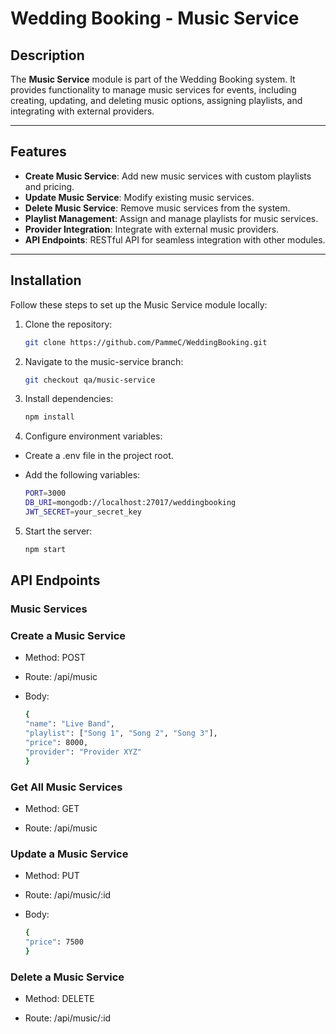 # Wedding Booking - Music Service

## Description

The **Music Service** module is part of the Wedding Booking system. It provides functionality to manage music services for events, including creating, updating, and deleting music options, assigning playlists, and integrating with external providers.



---

## Features

- **Create Music Service**: Add new music services with custom playlists and pricing.
- **Update Music Service**: Modify existing music services.
- **Delete Music Service**: Remove music services from the system.
- **Playlist Management**: Assign and manage playlists for music services.
- **Provider Integration**: Integrate with external music providers.
- **API Endpoints**: RESTful API for seamless integration with other modules.

---

## Installation

Follow these steps to set up the Music Service module locally:

1. Clone the repository:
   ```bash
   git clone https://github.com/PammeC/WeddingBooking.git

2. Navigate to the music-service branch:
    ```bash
    git checkout qa/music-service
    ```
3. Install dependencies:
    ```bash
    npm install
    ```
4. Configure environment variables:

- Create a .env file in the project root.

- Add the following variables:
    ```bash
    PORT=3000
    DB_URI=mongodb://localhost:27017/weddingbooking
    JWT_SECRET=your_secret_key
    ```
5. Start the server:
    ```bash
    npm start
    ```
## API Endpoints
### Music Services
### Create a Music Service
- Method: POST

- Route: /api/music
- Body:
    ```bash
    {
    "name": "Live Band",
    "playlist": ["Song 1", "Song 2", "Song 3"],
    "price": 8000,
    "provider": "Provider XYZ"
    }
    ```

### Get All Music Services
- Method: GET

- Route: /api/music

### Update a Music Service
- Method: PUT

- Route: /api/music/:id

- Body:
    ```bash
    {
    "price": 7500
    }
    ```

### Delete a Music Service
- Method: DELETE

- Route: /api/music/:id